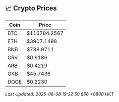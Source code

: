 ## 📈 Crypto Prices

| Coin | Price |
| ---- | ----- |
| BTC | $116784.2567 |
| ETH | $3907.1498 |
| BNB | $788.9711 |
| CRV | $0.9186 |
| ARB | $0.4219 |
| OKB | $45.7436 |
| DOGE | $0.2230 |

_Last Updated: 2025-08-08 19:32:50.856 +0800 HKT_